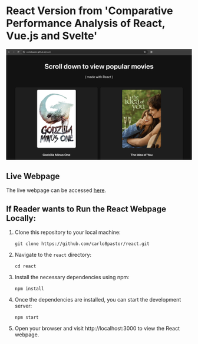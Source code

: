# React Version from 'Comparative Performance Analysis of React, Vue.js and Svelte'

![React website screenshot](./screenshot.png)

## Live Webpage

The live webpage can be accessed [here](https://carlo8pastor.github.io/react/).

## If Reader wants to Run the React Webpage Locally:

1. Clone this repository to your local machine:

    ```
    git clone https://github.com/carlo8pastor/react.git
    ```

2. Navigate to the `react` directory:

    ```
    cd react
    ```

3. Install the necessary dependencies using npm:

    ```
    npm install
    ```

4. Once the dependencies are installed, you can start the development server:

    ```
    npm start
    ```

5. Open your browser and visit http://localhost:3000 to view the React webpage.

